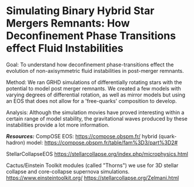 # Simulating Binary Hybrid Star Mergers Remnants: How Deconfinement Phase Transitions effect Fluid Instabilities 
Goal: To understand how deconfinement phase-transitions effect the evolution of non-axisymmetric fluid instabilities in post-merger remnants. 

Method:
We ran GRHD simulations of differentially rotating stars with the potential to model post merger remnants. We created a few models with varying degrees of differential rotation, as well as mirror models but using an EOS that does not allow for a 'free-quarks' composition to develop.

Analysis:
Although the simulation movies have proved interesting within a certain range of model stability, the gravitational waves produced by these instabilities provide a lot more information. 

***Resources:***
CompOSE EOS:
https://compose.obspm.fr/
hybrid (quark-hadron) model:
https://compose.obspm.fr/table/fam%3D3/part%3D2#

StellarCollapseEOS
https://stellarcollapse.org/index.php/microphysics.html

Cactus/Einstein Toolkit modules (called "Thorns") we use for 3D stellar collapse and core-collapse supernova simulations.
https://www.einsteintoolkit.org/
https://stellarcollapse.org/Zelmani.html